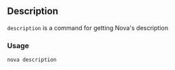 ## Description

`description` is a command for getting Nova's description

### Usage

```sh
nova description
```
